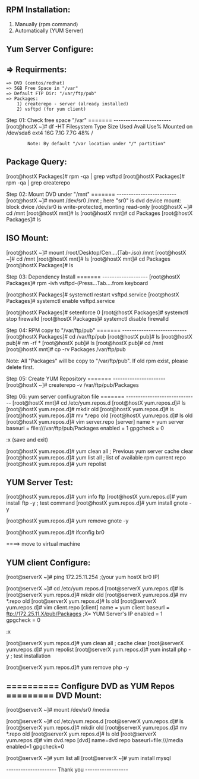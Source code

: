 RPM Installation:
-----------------
 1. Manually (rpm command)
 2. Automatically (YUM Server)

Yum Server Configure:
---------------------
 => Requirments:
 ---------------
	=> DVD (centos/redhat)
	=> 5GB Free Space in "/var"
	=> Default FTP Dir: "/var/ftp/pub"
  	=> Packages: 
		1) createrepo - server (already installed)
		2) vsftpd (for yum client)

 Step 01: Check free space "/var"
 ======= ------------------------
[root@hostX ~]# df -HT
Filesystem    Type     Size   Used  Avail Use% Mounted on
/dev/sda6     ext4      16G   7.1G   7.7G  48% /

            Note: By default "/var location under "/" partition"


Package Query:
--------------
[root@hostX Packages]# rpm -qa | grep vsftpd
[root@hostX Packages]# rpm -qa | grep createrepo

 Step 02: Mount DVD under "/mnt"
 ======= -------------------------  		
[root@hostX ~]# mount /dev/sr0 /mnt   ; here "sr0" is dvd device
mount: block dvice /dev/sr0 is write-protected, monting read-only
[root@hostX ~]# cd /mnt
[root@hostX mnt]# ls
[root@hostX mnt]# cd Packages
[root@hostX Packages]#  ls

ISO Mount:
----------
[root@hostX ~]# mount /root/Desktop/Cen....(Tab-.iso)  /mnt
[root@hostX ~]# cd /mnt 
[root@hostX mnt]# ls
[root@hostX mnt]# cd Packages
[root@hostX Packages]#  ls

 Step 03: Dependency Install 
 ======= -------------------
[root@hostX Packages]# rpm -ivh vsftpd-(Press...Tab....from keyboard

[root@hostX Packages]# systemctl restart vsftpd.service
[root@hostX Packages]# systemctl enable vsftpd.service

[root@hostX Packages]# setenforce 0
[root@hostX Packages]# systemctl stop firewalld
[root@hostX Packages]# systemctl disable firewalld

 Step 04: RPM copy to "/var/ftp/pub"
 ======= ---------------------------  
[root@hostX Packages]# cd /var/ftp/pub
[root@hostX pub]# ls
[root@hostX pub]# rm -rf * 
[root@hostX pub]# ls
[root@hostX pub]# cd /mnt
[root@hostX mnt]# cp -rv Packages /var/ftp/pub

Note: All "Packages" will be copy to "/var/ftp/pub". If old 
rpm exist, please delete first.

Step 05: Create YUM Repository 
======= ----------------------
[root@hostX ~]# createrepo -v /var/ftp/pub/Packages

Step 06: yum server confiugraiton file 
======= ------------------------------
[root@hostX mnt]# cd /etc/yum.repos.d
[root@hostX yum.repos.d]# ls
[root@hostX yum.repos.d]# mkdir old
[root@hostX yum.repos.d]# ls
[root@hostX yum.repos.d]# mv *.repo old
[root@hostX yum.repos.d]# ls
 old
[root@hostX yum.repos.d]# vim server.repo
 [server]
 name = yum server
 baseurl = file:///var/ftp/pub/Packages
 enabled = 1
 gpgcheck = 0

:x (save and exit)

[root@hostX yum.repos.d]# yum clean all  ; Previous yum server cache clear
[root@hostX yum.repos.d]# yum list all   ; list of available rpm current repo
[root@hostX yum.repos.d]# yum repolist  

YUM Server Test:
----------------
[root@hostX yum.repos.d]# yum info ftp
[root@hostX yum.repos.d]# yum install ftp -y  ; test command
[root@hostX yum.repos.d]# yum install gnote -y 

[root@hostX yum.repos.d]# yum remove gnote -y

[root@hostX yum.repos.d]# ifconfig br0

====> move to virtual machine 
 
YUM client Configure:
--------------------
[root@serverX ~]# ping 172.25.11.254   ;(your yum hostX br0 IP)

[root@serverX ~]# cd /etc/yum.repos.d
[root@serverX yum.repos.d]# ls
[root@serverX yum.repos.d]# mkdir old
[root@serverX yum.repos.d]# mv *.repo old
[root@serverX yum.repos.d]# ls
 old
[root@serverX yum.repos.d]# vim client.repo
 [client]
 name = yum client
 baseurl = ftp://172.25.11.X/pub/Packages           ;X= YUM Server's IP
 enabled = 1    
 gpgcheck = 0

:x

[root@serverX yum.repos.d]# yum clean all  ; cache clear 
[root@serverX yum.repos.d]# yum repolist 
[root@serverX yum.repos.d]# yum install php -y   ; test installation

[root@serverX yum.repos.d]# yum remove php -y

========== Configure DVD as YUM Repos =========
DVD Mount:
----------
[root@serverX ~]# mount /dev/sr0 /media

[root@serverX ~]# cd /etc/yum.repos.d
[root@serverX yum.repos.d]# ls
[root@serverX yum.repos.d]# mkdir old
[root@serverX yum.repos.d]# mv *.repo old
[root@serverX yum.repos.d]# ls
 old
[root@serverX yum.repos.d]# vim dvd.repo
[dvd]
 name=dvd repo
 baseurl=file:///media
 enabled=1
 gpgcheck=0

[root@serverX ~]# yum list all
[root@serverX ~]# yum install mysql

 --------------------- Thank you ------------------















